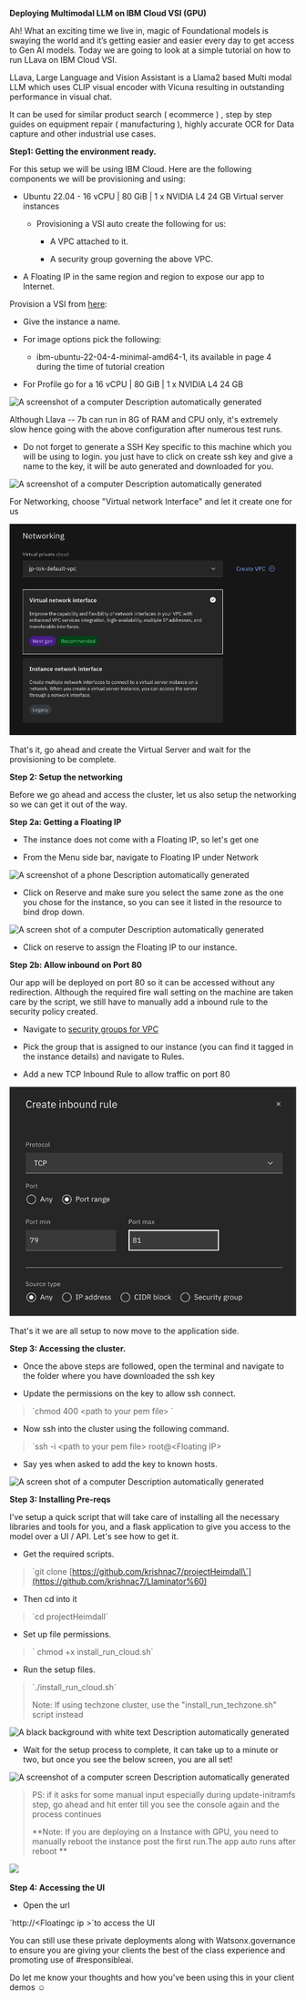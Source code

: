 **Deploying Multimodal LLM on IBM Cloud VSI (GPU)**

Ah! What an exciting time we live in, magic of Foundational models is swaying the world and it’s getting easier and easier every day to get access to Gen AI models. Today we are going to look at a simple tutorial on how to run LLava on IBM Cloud VSI.

LLava, Large Language and Vision Assistant is a Llama2 based Multi modal LLM which uses CLIP visual encoder with Vicuna resulting in outstanding performance in visual chat.

It can be used for similar product search ( ecommerce ) , step by step guides on equipment repair ( manufacturing ), highly accurate OCR for Data capture and other industrial use cases.


**Step1: Getting the environment ready.**

For this setup we will be using IBM Cloud. Here are the following
components we will be provisioning and using:

-   Ubuntu 22.04 - 16 vCPU \| 80 GiB \| 1 x NVIDIA L4 24 GB Virtual
    server instances

    -   Provisioning a VSI auto create the following for us:

        -   A VPC attached to it.

        -   A security group governing the above VPC.

-   A Floating IP in the same region and region to expose our app to
    Internet.

Provision a VSI from [here](https://cloud.ibm.com/vpc-ext/provision/vs):

-   Give the instance a name.

-   For image options pick the following:

    -   ibm-ubuntu-22-04-4-minimal-amd64-1, its available in page 4
        during the time of tutorial creation

-   For Profile go for a 16 vCPU | 80 GiB | 1 x NVIDIA L4 24 GB

![A screenshot of a computer Description automatically
generated](media/gpu.png)

Although Llava -- 7b can run in 8G of RAM and CPU only, it's extremely
slow hence going with the above configuration after numerous test runs.

-   Do not forget to generate a SSH Key specific to this machine which
    you will be using to login. you just have to click on create ssh key
    and give a name to the key, it will be auto generated and downloaded
    for you.

![A screenshot of a computer Description automatically
generated](media/heimdall_ssh_key.png)

For Networking, choose "Virtual network Interface" and let it create one
for us

![](media/vpc.png)

That's it, go ahead and create the Virtual Server and wait for the
provisioning to be complete.

**Step 2: Setup the networking**

Before we go ahead and access the cluster, let us also setup the
networking so we can get it out of the way.

**Step 2a: Getting a Floating IP**

-   The instance does not come with a Floating IP, so let's get one

-   From the Menu side bar, navigate to Floating IP under Network

![A screenshot of a phone Description automatically
generated](media/fip.png)

-   Click on Reserve and make sure you select the same zone as the one
    you chose for the instance, so you can see it listed in the resource
    to bind drop down.

![A screen shot of a computer Description automatically
generated](media/heimdall_fip.png)

-   Click on reserve to assign the Floating IP to our instance.

**Step 2b: Allow inbound on Port 80**

Our app will be deployed on port 80 so it can be accessed without any
redirection. Although the required fire wall setting on the machine are
taken care by the script, we still have to manually add a inbound rule
to the security policy created.

-   Navigate to [security groups for
    VPC](https://cloud.ibm.com/vpc-ext/network/securityGroups)

-   Pick the group that is assigned to our instance (you can find it
    tagged in the instance details) and navigate to Rules.

-   Add a new TCP Inbound Rule to allow traffic on port 80

![](media/inbound_rule.png)

That's it we are all setup to now move to the application side.

**Step 3: Accessing the cluster.**

-   Once the above steps are followed, open the terminal and navigate to
    the folder where you have downloaded the ssh key

-   Update the permissions on the key to allow ssh connect.

> \`chmod 400 \<path to your pem file\> \`

-   Now ssh into the cluster using the following command.

> \`ssh -i \<path to your pem file\> root@\<Floating IP\>

-   Say yes when asked to add the key to known hosts.

![A screen shot of a computer Description automatically
generated](media/ssh_into.png)

**Step 3: Installing Pre-reqs**

I've setup a quick script that will take care of installing all the
necessary libraries and tools for you, and a flask application to give
you access to the model over a UI / API. Let's see how to get it.

-   Get the required scripts.

> \`git clone
> [https://github.com/krishnac7/projectHeimdall\`](https://github.com/krishnac7/Llaminator%60)

-   Then cd into it

> \`cd projectHeimdall\`

-   Set up file permissions.

> \` chmod +x install_run_cloud.sh\`

-   Run the setup files.

> \`./install_run_cloud.sh\`
> 
> Note: If using techzone cluster, use the "install_run_techzone.sh" script instead

![A black background with white text Description automatically
generated](media/heimdall_run.png)

-   Wait for the setup process to complete, it can take up to a minute
    or two, but once you see the below screen, you are all set!

![A screenshot of a computer screen Description automatically
generated](media/heimdall_up.png)

> PS: if it asks for some manual input especially during
> update-initramfs step, go ahead and hit enter till you see the console
> again and the process continues
> 
> **Note: If you are deploying on a Instance with GPU, you need to manually reboot the instance post the first run.The app auto runs after reboot **

![](media/heimdall_demo.gif)

**Step 4: Accessing the UI**

-   Open the url

\`http://\<Floatingc ip \>\`to access the UI

You can still use these private deployments along with
Watsonx.governance to ensure you are giving your clients the best of the
class experience and promoting use of #responsibleai.

Do let me know your thoughts and how you've been using this in your
client demos ☺
